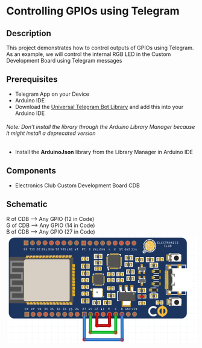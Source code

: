 # Controlling GPIOs using Telegram
## Description
This project demonstrates how to control outputs of GPIOs using Telegram. As an example, we will control the internal RGB LED in the Custom Development Board using Telegram messages
## Prerequisites
* Telegram App on your Device           
* Arduino IDE
* Download the [Universal Telegram Bot Library](https://github.com/witnessmenow/Universal-Arduino-Telegram-Bot/archive/master.zip) and add this into your Arduino IDE         
###### Note: Don’t install the library through the Arduino Library Manager because it might install a deprecated version             
* Install the **ArduinoJson** library from the Library Manager in Arduino IDE
## Components
* Electronics Club Custom Development Board CDB
## Schematic
R of CDB --> Any GPIO (12 in Code)                   
G of CDB --> Any GPIO (14 in Code)              
B of CDB --> Any GPIO (27 in Code)            
![](Images/Telegram_RGB.png)
